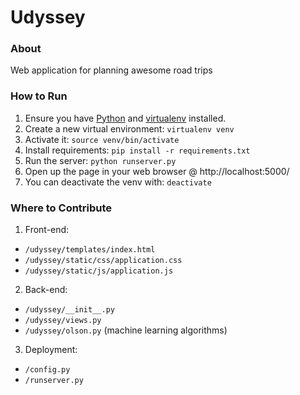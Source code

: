 # Udyssey

### About

Web application for planning awesome road trips

### How to Run

1. Ensure you have [Python](https://www.python.org/downloads/) and [virtualenv](http://simononsoftware.com/virtualenv-tutorial/) installed.
2. Create a new virtual environment: `virtualenv venv`
3. Activate it: `source venv/bin/activate`
4. Install requirements: `pip install -r requirements.txt`
5. Run the server: `python runserver.py`
6. Open up the page in your web browser @ http://localhost:5000/
7. You can deactivate the venv with: `deactivate`

### Where to Contribute

1. Front-end:
 - `/udyssey/templates/index.html`
 - `/udyssey/static/css/application.css`
 - `/udyssey/static/js/application.js`
2. Back-end:
 - `/udyssey/__init__.py`
 - `/udyssey/views.py`
 - `/udyssey/olson.py` (machine learning algorithms)
3. Deployment:
 - `/config.py`
 - `/runserver.py`